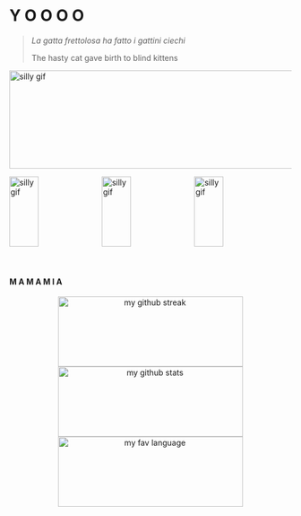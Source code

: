 # Y O O O O 

> *La gatta frettolosa ha fatto i gattini ciechi*
> 
> The hasty cat gave birth to blind kittens

<a href="#"><img height="175px" width="1000px" src="https://media.tenor.com/ayQz8C6VtYQAAAAi/arima-kana-speech-bubble.gif" alt="silly gif" /></a>

<a href="#"><img height="125px" width="32%" src="https://media.tenor.com/6T-WBs6yEToAAAAi/azur-lane-bashful.gif" alt="silly gif" /></a>
<a href="#"><img height="125px" width="32%" src="https://media.tenor.com/6T-WBs6yEToAAAAi/azur-lane-bashful.gif" alt="silly gif" /></a>
<a href="#"><img height="125px" width="32%" src="https://media.tenor.com/6T-WBs6yEToAAAAi/azur-lane-bashful.gif" alt="silly gif" /></a>

<br/>

#### M A M A M I A
<p align="center">
  <a href="#"><img width="330px" height="125px" src="https://github-readme-streak-stats.herokuapp.com/?user=dheanka73" alt="my github streak" /></a>
  <a href="#"><img width="330px" height="125px" src="https://github-readme-stats-eight-theta.vercel.app/api?username=dheanka73&show_icons=true&include_all_commits=true&count_private=true" alt="my github stats" /></a>
  <a href="#"><img width="330px" height="125px" src="https://github-readme-stats-eight-theta.vercel.app/api?username=dheanka73&show_icons=true&include_all_commits=true&count_private=true" alt="my fav language" /></a>
</p>

